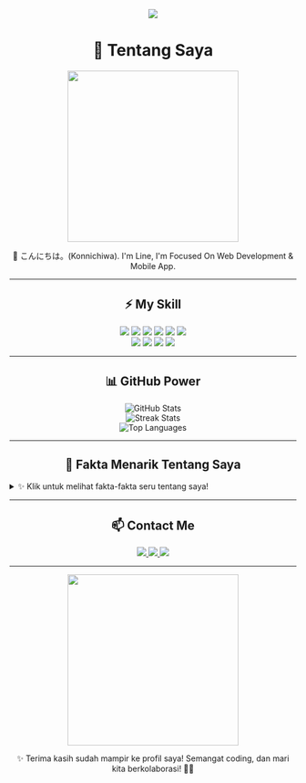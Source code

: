 <!-- Header dengan animasi teks -->
<p align="center">
  <img src="https://readme-typing-svg.demolab.com?font=Fira+Code&size=30&pause=1000&color=FFA500&center=true&vCenter=true&width=600&lines=Halo+semua!+Saya+@LineAja19!">
</p>

<!-- Profil singkat -->
<h1 align="center">👋 Tentang Saya</h1>
<p align="center">
  <img src="https://media.giphy.com/media/L1R1tvI9svkIWwpVYr/giphy.gif" width="300" />
</p>
<p align="center">
  🌟  こんにちは。(Konnichiwa). I'm Line, I'm Focused On Web Development & Mobile App.
</p>

---

<h2 align="center">⚡ My Skill</h2>
<p align="center">
  <!-- Languages -->
  <img src="https://img.shields.io/badge/JavaScript-323330?style=for-the-badge&logo=javascript&logoColor=F7DF1E" />
  <img src="https://img.shields.io/badge/React-20232A?style=for-the-badge&logo=react&logoColor=61DAFB" />
  <img src="https://img.shields.io/badge/Node.js-339933?style=for-the-badge&logo=node.js&logoColor=white" />
  <img src="https://img.shields.io/badge/HTML5-E34F26?style=for-the-badge&logo=html5&logoColor=white" />
  <img src="https://img.shields.io/badge/CSS3-1572B6?style=for-the-badge&logo=css3&logoColor=white" />
  <img src="https://img.shields.io/badge/MongoDB-4EA94B?style=for-the-badge&logo=mongodb&logoColor=white" />
  <br />
  <!-- Tools -->
  <img src="https://img.shields.io/badge/Visual%20Studio%20Code-0078d7?style=for-the-badge&logo=visual-studio-code&logoColor=white" />
  <img src="https://img.shields.io/badge/Git-F05032?style=for-the-badge&logo=git&logoColor=white" />
  <img src="https://img.shields.io/badge/Postman-FF6C37?style=for-the-badge&logo=postman&logoColor=white" />
  <img src="https://img.shields.io/badge/GitHub-181717?style=for-the-badge&logo=github&logoColor=white" />
</p>

---

<h2 align="center">📊 GitHub Power</h2>
<p align="center">
  <img src="https://github-readme-stats.vercel.app/api?username=LineAja19&show_icons=true&theme=radical&hide=stars" alt="GitHub Stats" />
  <br/>
  <img src="https://github-readme-streak-stats.herokuapp.com/?user=LineAja19&theme=radical" alt="Streak Stats" />
  <br/>
  <img src="https://github-readme-stats.vercel.app/api/top-langs/?username=LineAja19&layout=compact&theme=radical" alt="Top Languages" />
</p>

---

<h2 align="center">🎉 Fakta Menarik Tentang Saya</h2>
<details>
  <summary>✨ Klik untuk melihat fakta-fakta seru tentang saya!</summary>
  <ul>
    <li>🍕 Saya penggemar berat pizza! Tidak ada yang lebih enak daripada pizza dan coding bersama.</li>
    <li>⏳ Saya pernah 2 jam memperbaiki kode hanya untuk memperbaiki error titik dan koma!</li>
    <li>🚴‍♂️ Selain coding, saya suka bersepeda untuk menghilangkan stres dan tetap aktif.</li>
  </ul>
</details>

---

<h2 align="center">📫 Contact Me</h2>
<p align="center">
  <a href="mail:lineaja03@gmail.com">
    <img src="https://img.shields.io/badge/Email-D14836?style=for-the-badge&logo=gmail&logoColor=white" />
  </a>
  <a href="https://linkedin.com/in/username">
    <img src="https://img.shields.io/badge/LinkedIn-0077B5?style=for-the-badge&logo=linkedin&logoColor=white" />
  </a>
  <a href="https://twitter.com/username">
    <img src="https://img.shields.io/badge/Twitter-1DA1F2?style=for-the-badge&logo=twitter&logoColor=white" />
  </a>
</p>

---

<p align="center">
  <img src="https://media.giphy.com/media/QTfX9Ejfra3ZmNxh6B/giphy.gif" width="300" />
</p>

<p align="center">✨ Terima kasih sudah mampir ke profil saya! Semangat coding, dan mari kita berkolaborasi! 🚀✨</p>
